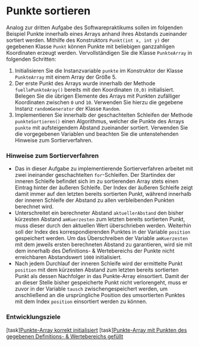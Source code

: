 # Punkte sortieren

Analog zur dritten Aufgabe des Softwarepraktikums sollen im folgenden Beispiel Punkte innerhalb eines Arrays anhand ihres Abstands zueinander sortiert werden. Mithilfe des Konstruktors `Punkt(int x, int y)` der gegebenen Klasse `Punkt` können Punkte mit beliebigen ganzzahligen Koordinaten erzeugt werden. Vervollständigen Sie die Klasse `PunkteArray` in folgenden Schritten:

1. Initialisieren Sie die Instanzvariable `punkte` im Konstruktor der Klasse `PunkteArray` mit einem Array der Größe 5.
2. Der erste Punkt des Arrays wurde innerhalb der Methode `fuellePunkteAray()` bereits mit den Koordinaten `(0,0)` initialisiert. Belegen Sie die übrigen Elemente des Arrays mit Punkten zufälliger Koordinaten zwischen `0` und `10`. Verwenden Sie hierzu die gegebene Instanz `randomGenerator` der Klasse `Random`. 
3. Implementieren Sie innerhalb der geschachtelten Schleifen der Methode `punkteSortieren()` einen Algorithmus, welcher die Punkte des Arrays `punkte` mit aufsteigendem Abstand zueinander sortiert. Verwenden Sie die vorgegebenen Variablen und beachten Sie die untenstehenden Hinweise zum Sortierverfahren.

### Hinweise zum Sortierverfahren
- Das in dieser Aufgabe zu implementierende Sortierverfahren arbeitet mit zwei ineinander geschachtelten `for`-Schleifen. Der Startindex der inneren Schleife befindet sich im zu sortierenden Array stets einen Eintrag hinter der äußeren Schleife. Der Index der äußeren Schleife zeigt damit immer auf den letzten bereits sortierten Punkt, während innerhalb der inneren Schleife der Abstand zu allen verbleibenden Punkten berechnet wird. 
- Unterschreitet ein berechneter Abstand `aktuellerAbstand` den bisher kürzesten Abstand `amKuerzesten` zum letzten bereits sortierten Punkt, muss dieser durch den aktuellen Wert überschrieben werden. Weiterhin soll der Index des korrespondierenden Punktes in der Variable `position` gespeichert werden. Um das Überschreiben der Variable `amKuerzesten` mit dem jeweils ersten berechneten Abstand zu garantieren, wird sie mit dem innerhalb des Definitions- & Wertebereichs der Punkte nicht erreichbaren Abstandswert `1000` initialisiert.
- Nach jedem Durchlauf der inneren Schleife wird der ermittelte Punkt `position` mit dem kürzesten Abstand zum letzten bereits sortierten Punkt als dessen Nachfolger in das Punkte-Array einsortiert. Damit der an dieser Stelle bisher gespeicherte Punkt nicht verlorengeht, muss er zuvor in der Variable `tausch` zwischengespeichert werden, um anschließend an die ursprüngliche Position des umsortierten Punktes mit dem Index `position` einsortiert werden zu können.

### Entwicklungsziele
[task][Punkte-Array korrekt initialisiert](checkArraySize)
[task][Punkte-Array mit Punkten des gegebenen Definitions- & Wertebereichs gefüllt](checkGeneratedPoints)
